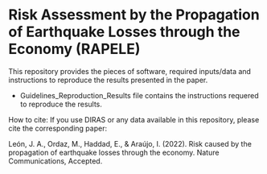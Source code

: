 # Risk Assessment by the Propagation of Earthquake Losses through the Economy (RAPELE)

This repository provides the pieces of software, required inputs/data and instructions to reproduce the results presented in the paper.   

* Guidelines_Reproduction_Results file contains the instructions requered to reproduce the results.

How to cite:
If you use DIRAS or any data available in this repository, please cite the corresponding paper:

León, J. A., Ordaz, M., Haddad, E., & Araújo, I. (2022). Risk caused by the propagation of earthquake losses through the economy. Nature Communications, Accepted.
